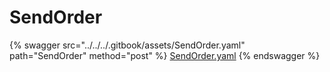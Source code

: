 # SendOrder

{% swagger src="../../../.gitbook/assets/SendOrder.yaml" path="SendOrder" method="post" %}
[SendOrder.yaml](../../../.gitbook/assets/SendOrder.yaml)
{% endswagger %}
